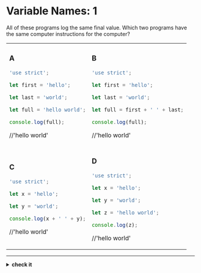 # Variable Names: 1

All of these programs log the same final value. Which two programs have the same
computer instructions for the computer?

<table>

<tr>
<td>

### A

```js
'use strict';

let first = 'hello';

let last = 'world';

let full = 'hello world';

console.log(full);
```

//'hello world'

</td>
<td>

### B

```js
'use strict';

let first = 'hello';

let last = 'world';

let full = first + ' ' + last;

console.log(full);
```

//'hello world'

</td>
</tr>

<tr>
<td>

### C

```js
'use strict';

let x = 'hello';

let y = 'world';

console.log(x + ' ' + y);
```

//'hello world'

</td>
<td>

### D

```js
'use strict';

let x = 'hello';

let y = 'world';

let z = 'hello world';

console.log(z);
```

//'hello world'

</td>
</tr>

</table>

---

<details>
<summary><strong>check it</strong></summary>
<br>

**A** and **D**.

</details>
